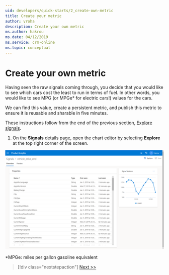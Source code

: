 ```yaml
---
uid: developers/quick-starts/2_create-own-metric
title: Create your metric
author: vroha
description: Create your own metric
ms.author: hakrou
ms.date: 04/12/2019
ms.service: crm-online
ms.topic: conceptual
---
```


# Create your own metric  

Having seen the raw signals coming through, you decide that you would like to see which cars cost the least to run in terms of fuel. In other words, you would like to see MPG (or MPGe* for electric cars!) values for the cars. 

We can find this value, create a persistent metric, and publish this metric to ensure it is reusable and sharable in five minutes. 

These instructions follow from the end of the previous section, [Explore signals](xref:developers/quick-starts/1_3_explore). 

1. On the **Signals** details page, open the chart editor by selecting **Explore** at the top right corner of the screen. 

![Select explore](1_Signal_detail1.PNG)

*MPGe: miles per gallon gasoline equivalent

> [!div class="nextstepaction"]
> [Next >>](2_1_create-measure.md)
